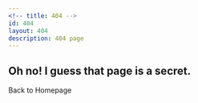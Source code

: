```yaml
---
<!-- title: 404 -->
id: 404
layout: 404
description: 404 page
---
```


<div class="four-o-four-wrapper">
  <div class="four-o-four-title">
    <h2>Oh no! I guess that page is a secret.</h2>
  </div>
  <div class="four-o-four-img">
    <img class="404-img" src="/img/404_zipped.png" alt="">
  </div>
  <div class="four-o-four-btn">
    <span class="arch-callout ">Back to Homepage</span>
  </div>
</div>
